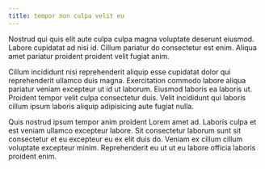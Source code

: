 ```yaml
---
title: tempor non culpa velit eu
---
```


Nostrud qui quis elit aute culpa culpa magna voluptate deserunt eiusmod. Labore cupidatat ad nisi id. Cillum pariatur do consectetur est enim. Aliqua amet pariatur proident proident velit fugiat anim.

Cillum incididunt nisi reprehenderit aliquip esse cupidatat dolor qui reprehenderit ullamco duis magna. Exercitation commodo labore aliqua pariatur veniam excepteur ut id ut laborum. Eiusmod laboris ea laboris ut. Proident tempor velit culpa consectetur duis. Velit incididunt qui laboris cillum ipsum laboris aliquip adipisicing aute fugiat nulla.

Quis nostrud ipsum tempor anim proident Lorem amet ad. Laboris culpa et est veniam ullamco excepteur labore. Sit consectetur laborum sunt sit consectetur et eu excepteur eu ex elit duis do. Veniam ex cillum cillum voluptate excepteur minim. Reprehenderit eu ut ut eu labore officia laboris proident enim.